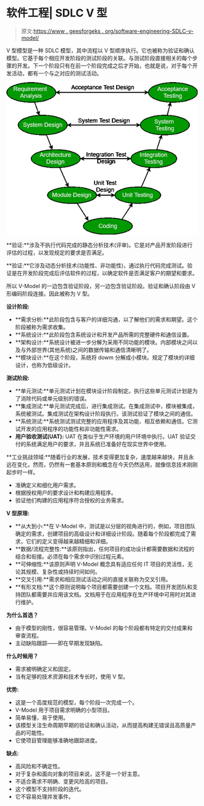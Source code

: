 # 软件工程| SDLC V 型

> 原文:[https://www . geesforgeks . org/software-engineering-SDLC-v-model/](https://www.geeksforgeeks.org/software-engineering-sdlc-v-model/)

V 型模型是一种 SDLC 模型，其中流程以 V 型顺序执行。它也被称为验证和确认模型。它基于每个相应开发阶段的测试阶段的关联。与测试阶段直接相关的每个步骤的开发。下一个阶段只有在前一个阶段完成之后才开始，也就是说，对于每个开发活动，都有一个与之对应的测试活动。

![V-Model](img/2a783b8974f515aca40b8859bb4d6427.png)

**验证:**涉及不执行代码完成的静态分析技术(评审)。它是对产品开发阶段进行评估的过程，以发现规定的要求是否满足。

**验证:**它涉及动态分析技术(功能性、非功能性)，通过执行代码完成测试。验证是在开发阶段完成后评估软件的过程，以确定软件是否满足客户的期望和要求。

所以 V-Model 的一边包含验证阶段，另一边包含验证阶段。验证和确认阶段由 V 形编码阶段连接。因此被称为 V 型。

**设计阶段:**

*   **需求分析:**此阶段包含与客户的详细沟通，以了解他们的需求和期望。这个阶段被称为需求收集。
*   **系统设计:**此阶段包含系统设计和开发产品所需的完整硬件和通信设置。
*   **架构设计:**系统设计被进一步分解为采用不同功能的模块。内部模块之间以及与外部世界(其他系统)之间的数据传输和通信清晰明了。
*   **模块设计:**在这个阶段，系统将 dowm 分解成小模块。规定了模块的详细设计，也称为低级设计。

**测试阶段:**

*   **单元测试:**单元测试计划在模块设计阶段制定。执行这些单元测试计划是为了消除代码或单元级别的错误。
*   **集成测试:**单元测试完成后，进行集成测试。在集成测试中，模块被集成，系统被测试。集成测试在架构设计阶段执行。该测试验证了模块之间的通信。
*   **系统测试:**系统测试测试完整的应用程序及其功能、相互依赖和通信。它测试开发的应用程序的功能性和非功能性需求。
*   **用户验收测试(UAT):** UAT 在类似于生产环境的用户环境中执行。UAT 验证交付的系统满足用户的要求，并且系统已准备好在现实世界中使用。

**工业挑战领域:**随着行业的发展，技术变得更加复杂，速度越来越快，并且永远在变化，然而，仍然有一套基本原则和概念在今天仍然适用，就像信息技术刚刚起步时一样。

*   准确定义和细化用户需求。
*   根据授权用户的要求设计和构建应用程序。
*   验证他们构建的应用程序符合授权的业务需求。

**V 型原理:**

*   **从大到小:**在 V-Model 中，测试是以分层的视角进行的，例如，项目团队确定的需求，创建项目的高级设计和详细设计阶段。随着每个阶段都完成了需求，它们的定义变得越来越精细和详细。
*   **数据/流程完整性:**该原则指出，任何项目的成功设计都需要数据和流程的结合和衔接。必须在每个需求中识别过程元素。
*   **可伸缩性:**该原则声明 V-Model 概念具有适应任何 IT 项目的灵活性，无论其规模、复杂性或持续时间如何。
*   **交叉引用:**需求和相应测试活动之间的直接关联称为交叉引用。
*   **有形文档:**这个原则说明每个项目都需要创建一个文档。项目开发团队和支持团队都需要并应用该文档。文档用于在应用程序在生产环境中可用时对其进行维护。

**为什么首选？**

*   由于模型的刚性，很容易管理。V-Model 的每个阶段都有特定的交付成果和审查流程。
*   主动缺陷跟踪——即在早期发现缺陷。

**什么时候用？**

*   需求被明确定义和固定。
*   当有足够的技术资源和技术专长时，使用 V 型。

**优势:**

*   这是一个高度规范的模型，每个阶段一次完成一个。
*   V-Model 用于项目需求明确的小型项目。
*   简单易懂，易于使用。
*   该模型关注生命周期早期的验证和确认活动，从而提高构建无错误且高质量产品的可能性。
*   它使项目管理能够准确地跟踪进度。

**缺点:**

*   高风险和不确定性。
*   对于复杂和面向对象的项目来说，这不是一个好主意。
*   不适合需求不明确、变更风险高的项目。
*   这个模型不支持阶段的迭代。
*   它不容易处理并发事件。